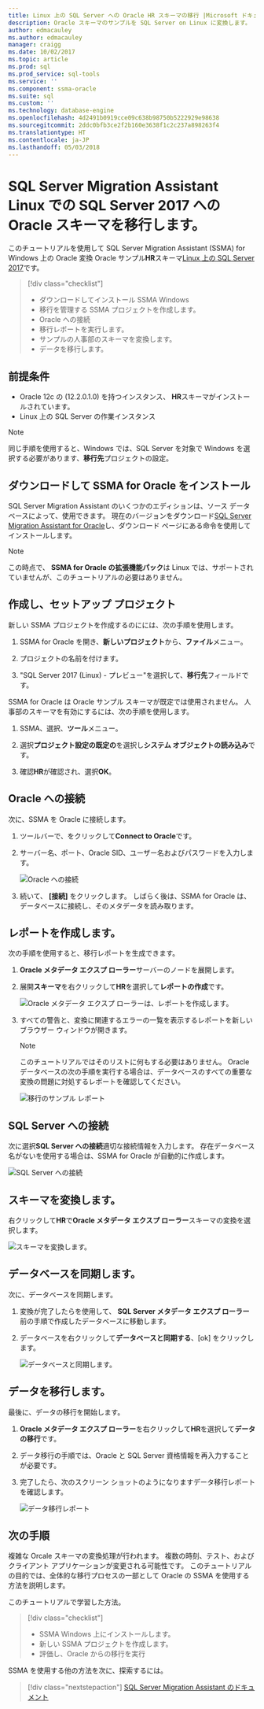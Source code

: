 ```yaml
---
title: Linux 上の SQL Server への Oracle HR スキーマの移行 |Microsoft ドキュメント
description: Oracle スキーマのサンプルを SQL Server on Linux に変換します。
author: edmacauley
ms.author: edmacauley
manager: craigg
ms.date: 10/02/2017
ms.topic: article
ms.prod: sql
ms.prod_service: sql-tools
ms.service: ''
ms.component: ssma-oracle
ms.suite: sql
ms.custom: ''
ms.technology: database-engine
ms.openlocfilehash: 4d2491b0919cce09c638b98750b5222929e98638
ms.sourcegitcommit: 2ddc0bfb3ce2f2b160e3638f1c2c237a898263f4
ms.translationtype: HT
ms.contentlocale: ja-JP
ms.lasthandoff: 05/03/2018
---
```

# <a name="migrate-an-oracle-schema-to-sql-server-2017-on-linux-with-the-sql-server-migration-assistant"></a>SQL Server Migration Assistant Linux での SQL Server 2017 への Oracle スキーマを移行します。

このチュートリアルを使用して SQL Server Migration Assistant (SSMA) for Windows 上の Oracle 変換 Oracle サンプル**HR**スキーマ[Linux 上の SQL Server 2017](../../linux/sql-server-linux-overview.md)です。

> [!div class="checklist"]
> * ダウンロードしてインストール SSMA Windows
> * 移行を管理する SSMA プロジェクトを作成します。
> * Oracle への接続
> * 移行レポートを実行します。
> * サンプルの人事部のスキーマを変換します。
> * データを移行します。

## <a name="prerequisites"></a>前提条件

- Oracle 12c の (12.2.0.1.0) を持つインスタンス、 **HR**スキーマがインストールされています。
- Linux 上の SQL Server の作業インスタンス

> [!NOTE]
> 同じ手順を使用すると、Windows では、SQL Server を対象で Windows を選択する必要があります、**移行先**プロジェクトの設定。

## <a name="download-and-install-ssma-for-oracle"></a>ダウンロードして SSMA for Oracle をインストール

SQL Server Migration Assistant のいくつかのエディションは、ソース データベースによって、使用できます。  現在のバージョンをダウンロード[SQL Server Migration Assistant for Oracle](http://aka.ms/ssmafororacle)し、ダウンロード ページにある命令を使用してインストールします。

> [!NOTE]
> この時点で、 **SSMA for Oracle の拡張機能パック**は Linux では、サポートされていませんが、このチュートリアルの必要はありません。

## <a name="create-and-set-up-project"></a>作成し、セットアップ プロジェクト

新しい SSMA プロジェクトを作成するのにには、次の手順を使用します。

1. SSMA for Oracle を開き、**新しいプロジェクト**から、**ファイル**メニュー。

1. プロジェクトの名前を付けます。

1. "SQL Server 2017 (Linux) - プレビュー"を選択して、**移行先**フィールドです。

SSMA for Oracle は Oracle サンプル スキーマが既定では使用されません。 人事部のスキーマを有効にするには、次の手順を使用します。

1. SSMA、選択、**ツール**メニュー。

1. 選択**プロジェクト設定の既定の**を選択し**システム オブジェクトの読み込み**です。

1. 確認**HR**が確認され、選択**OK**。

## <a name="connect-to-oracle"></a>Oracle への接続

次に、SSMA を Oracle に接続します。

1. ツールバーで、をクリックして**Connect to Oracle**です。

1. サーバー名、ポート、Oracle SID、ユーザー名およびパスワードを入力します。

   ![Oracle への接続](./media/sql-server-linux-convert-from-oracle/ConnectToOracle.png)

1. 続いて、 **[接続]** をクリックします。 しばらく後は、SSMA for Oracle は、データベースに接続し、そのメタデータを読み取ります。

## <a name="create-a-report"></a>レポートを作成します。

次の手順を使用すると、移行レポートを生成できます。

1. **Oracle メタデータ エクスプ ローラー**サーバーのノードを展開します。

1. 展開**スキーマ**を右クリックして**HR**を選択して**レポートの作成**です。

   ![Oracle メタデータ エクスプ ローラーは、レポートを作成します。](./media/sql-server-linux-convert-from-oracle/CreateReport.png)

1. すべての警告と、変換に関連するエラーの一覧を表示するレポートを新しいブラウザー ウィンドウが開きます。

   > [!NOTE]
   > このチュートリアルではそのリストに何もする必要はありません。 Oracle データベースの次の手順を実行する場合は、データベースのすべての重要な変換の問題に対処するレポートを確認してください。

   ![移行のサンプル レポート](./media/sql-server-linux-convert-from-oracle/SSMAReport.png)

## <a name="connect-to-sql-server"></a>SQL Server への接続

次に選択**SQL Server への接続**適切な接続情報を入力します。  存在データベース名がないを使用する場合は、SSMA for Oracle が自動的に作成します。

![SQL Server への接続](./media/sql-server-linux-convert-from-oracle/ConnectToSQLServer.png)

## <a name="convert-schema"></a>スキーマを変換します。

右クリックして**HR**で**Oracle メタデータ エクスプ ローラー**スキーマの変換を選択します。

![スキーマを変換します。](./media/sql-server-linux-convert-from-oracle/ConvertSchema.png)

## <a name="synchronize-database"></a>データベースを同期します。

次に、データベースを同期します。

1. 変換が完了したらを使用して、 **SQL Server メタデータ エクスプ ローラー**前の手順で作成したデータベースに移動します。

1. データベースを右クリックして**データベースと同期する**、[ok] をクリックします。

   ![データベースと同期します。](./media/sql-server-linux-convert-from-oracle/SynchronizeWithDatabase.png)

## <a name="migrate-data"></a>データを移行します。

最後に、データの移行を開始します。

1. **Oracle メタデータ エクスプ ローラー**を右クリックして**HR**を選択して**データの移行**です。

1. データ移行の手順では、Oracle と SQL Server 資格情報を再入力することが必要です。

1. 完了したら、次のスクリーン ショットのようになりますデータ移行レポートを確認します。

   ![データ移行レポート](./media/sql-server-linux-convert-from-oracle/DataMigrationReport.png)

## <a name="next-steps"></a>次の手順

複雑な Orcale スキーマの変換処理が行われます。 複数の時刻、テスト、およびクライアント アプリケーションが変更される可能性です。 このチュートリアルの目的では、全体的な移行プロセスの一部として Oracle の SSMA を使用する方法を説明します。

このチュートリアルで学習した方法。
> [!div class="checklist"]
> * SSMA Windows 上にインストールします。
> * 新しい SSMA プロジェクトを作成します。
> * 評価し、Oracle からの移行を実行

SSMA を使用する他の方法を次に、探索するには。

> [!div class="nextstepaction"]
>[SQL Server Migration Assistant のドキュメント](../sql-server-migration-assistant.md)
